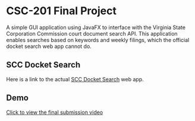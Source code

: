 # CSC-201 Final Project
A simple GUI application using JavaFX to interface with the Virginia State Corporation Commission court document search API.
This application enables searches based on keywords and weekly filings, which the official docket search web app cannot do. 

## SCC Docket Search
Here is a link to the actual [SCC Docket Search](http://www.scc.virginia.gov/docketsearch) web app.

## Demo
[Click to view the final submission video](https://www.icloud.com/iclouddrive/0EqwpxZ2Rvq5s4tvC8EnUHk2g#FInal_Project_Movie)
